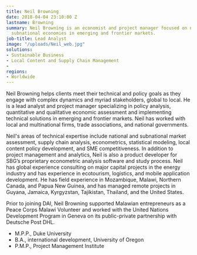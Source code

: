 ```yaml
---
title: Neil Browning
date: 2018-04-04 23:10:00 Z
lastname: Browning
summary: Neil Browning is an economist and project manager focused on national and
  subnational economies in emerging and frontier markets.
job-title: Lead Analyst
image: "/uploads/Neil_web.jpg"
solutions:
- Sustainable Business
- Local Content and Supply Chain Management
- 
regions:
- Worldwide
---
```


Neil Browning helps clients meet their technical and policy goals as they engage with complex dynamics and myriad stakeholders, global to local. He is a lead analyst and project manager specializing in policy analysis, quantitative and qualitative economic assessment and implementing technical solutions in emerging and frontier markets. Neil has worked with local and multinational firms, trade associations, and national governments.

Neil's areas of technical expertise include national and subnational market assessment, supply chain analysis, econometrics, statistical modeling, local content policy development, and SME competitiveness. In addition to project management and analytics, Neil is also a product developer for SBG’s proprietary econometric analysis software and study process. Neil has global experience consulting on major capital projects in the energy industry and has experience in ecotourism, logistics, and mobile application development. He has field experience in Mozambique, Malawi, Northern Canada, and Papua New Guinea, and has managed remote projects in Guyana, Jamaica, Kyrgyzstan, Tajikistan, Thailand, and the United States.

Prior to joining DAI, Neil Browning supported Malawian entrepreneurs as a Peace Corps Malawi Volunteer and worked with the United Nations Development Program in Geneva on its public-private partnership with Deutsche Post DHL.

* M.P.P., Duke University
* B.A., international development, University of Oregon
* P.M.P., Project Management Institute